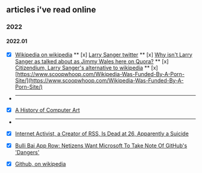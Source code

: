 ## articles i've read online
### 2022
#### 2022.01
* [x] [Wikipedia on wikipedia](https://en.wikipedia.org/wiki/Wikipedia)
** [x] [Larry Sanger twitter](https://twitter.com/lsanger)
** [x] [Why isn't Larry Sanger as talked about as Jimmy Wales here on Quora?](https://www.quora.com/Why-isnt-Larry-Sanger-as-talked-about-as-Jimmy-Wales-here-on-Quora)
** [x] [Citizendium, Larry Sanger's alternative to wikipedia](https://en.citizendium.org/)
** [x] [https://www.scoopwhoop.com/Wikipedia-Was-Funded-By-A-Porn-Site/](https://www.scoopwhoop.com/Wikipedia-Was-Funded-By-A-Porn-Site/)
* ---
* [x] [A History of Computer Art](http://www.vam.ac.uk/content/articles/a/computer-art-history)
* --- 
* [x] [Internet Activist, a Creator of RSS, Is Dead at 26, Apparently a Suicide](https://www.nytimes.com/2013/01/13/technology/aaron-swartz-internet-activist-dies-at-26.html) 
* [x] [Bulli Bai App Row: Netizens Want Microsoft To Take Note Of GitHub's 'Dangers'](https://www.indiatimes.com/technology/news/bulli-bai-app-row-microsoft-github-558527.html)
* [x] [Github, on wikipedia](https://en.wikipedia.org/wiki/GitHub)

